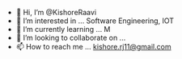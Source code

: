 - 👋 Hi, I’m @KishoreRaavi
- 👀 I’m interested in ... Software Engineering, IOT
- 🌱 I’m currently learning ... M
- 💞️ I’m looking to collaborate on ...
- 📫 How to reach me ... kishore.rj11@gmail.com

<!---
KishoreRaavi/KishoreRaavi is a ✨ special ✨ repository because its `README.md` (this file) appears on your GitHub profile.
You can click the Preview link to take a look at your changes.
--->
